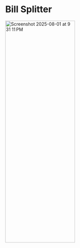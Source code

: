 # Bill Splitter

<img width="220" height="700" alt="Screenshot 2025-08-01 at 9 31 11 PM" src="https://github.com/user-attachments/assets/a1ececa9-c478-44ab-a486-dbb6c2bf552b" />
